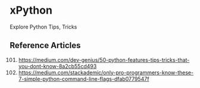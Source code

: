 # xPython
Explore Python Tips, Tricks

## Reference Articles
101. https://medium.com/dev-genius/50-python-features-tips-tricks-that-you-dont-know-8a2cb55cd493
102. https://medium.com/stackademic/only-pro-programmers-know-these-7-simple-python-command-line-flags-dfab0779547f
